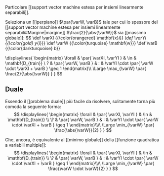 Particolare [[support vector machine estesa per insiemi linearmente separabili]].

Seleziona un [[iperpiano]] $\par{\varW, \varB}$ tale per cui lo spessore del [[support vector machine estesa per insiemi linearmente separabili#Margine|margine]] $\frac{2}{\abs{\varW}}$ sia [[massimo globale]]:
$$
\def \varXI {{\color{orangered} \mathbf{x}_i}}
\def \varYI {{\color{gold} y_{i}}}
\def \varW {{\color{turquoise} \mathbf{w}}}
\def \varB {{\color{darkturquoise} b}}

\displaylines{
	\begin{matrix}
		\forall & \par{ \varXI, \varYI } & \in & \mathbf{D_{train}} \\
		\? & \par{ \varW, \varB } & : & \varYI \cdot \par{ \varW \cdot \varXI + \varB } \geq 1
	\end{matrix}\\\\
	\Large
	\max_{\varW} \par{
		\frac{2}{\abs{\varW}}
	}
}
$$

## Duale

Essendo il [[problema duale]] più facile da risolvere, solitamente torna più comoda la seguente forma:
$$
\displaylines{
	\begin{matrix}
		\forall & \par{ \varXI, \varYI } & \in & \mathbf{D_{train}} \\
		\? & \par{ \varW, \varB } & : & \varYI \cdot \par{ \varW \cdot \varXI + \varB } \geq 1
	\end{matrix}\\\\
	\Large
	\min_{\varW} \par{
		\frac{\abs{\varW}}{2}
	}
}
$$

Che, ancora, è equivalente al [[minimo globale]] della [[funzione quadratica a variabili multiple]]:
$$
\displaylines{
	\begin{matrix}
		\forall & \par{ \varXI, \varYI } & \in & \mathbf{D_{train}} \\
		\? & \par{ \varW, \varB } & : & \varYI \cdot \par{ \varW \cdot \varXI + \varB } \geq 1
	\end{matrix}\\\\
	\Large
	\min_{\varW} \par{
		\frac{\varW \cdot \varW}{2}
	}
}
$$
